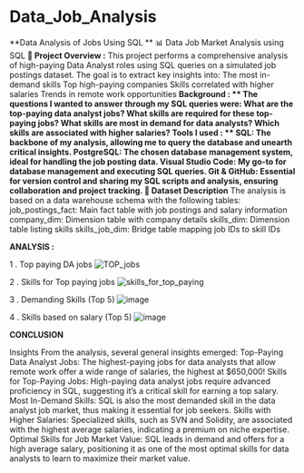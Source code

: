 # **Data_Job_Analysis**
**Data Analysis of Jobs Using SQL **
📊 Data Job Market Analysis using SQL
**📁 Project Overview :** 
This project performs a comprehensive analysis of high-paying Data Analyst roles using SQL queries on a simulated job postings dataset. The goal is to extract key insights into:
The most in-demand skills
Top high-paying companies
Skills correlated with higher salaries
Trends in remote work opportunities
**Background : **
The questions I wanted to answer through my SQL queries were:
What are the top-paying data analyst jobs?
What skills are required for these top-paying jobs?
What skills are most in demand  for data analysts?
Which skills are associated with higher salaries?
**Tools I used : **
SQL: The backbone of my analysis, allowing me to query the database and unearth critical insights.
PostgreSQL: The chosen database management system, ideal for handling the job posting data.
Visual Studio Code: My go-to for database management and executing SQL queries.
Git & GitHub: Essential for version control and sharing my SQL scripts and analysis, ensuring collaboration and project tracking.
📌** Dataset Description**
The analysis is based on a data warehouse schema with the following tables:
job_postings_fact: Main fact table with job postings and salary information
company_dim: Dimension table with company details
skills_dim: Dimension table listing skills
skills_job_dim: Bridge table mapping job IDs to skill IDs

**ANALYSIS :**

1 . Top paying DA jobs 
![TOP_jobs](https://github.com/user-attachments/assets/f91e990c-cfd5-4eb1-a90a-3a91e8564347)


2 . Skills for Top paying jobs 
![skills_for_top_paying](https://github.com/user-attachments/assets/2b24a841-1704-4cf1-8061-acfccc9a2a78)







3 . Demanding Skills (Top 5)
![image](https://github.com/user-attachments/assets/16ea6a4f-a600-4c86-81d1-54faf58c8a1a)






4 . Skills based on salary (Top 5)
![image](https://github.com/user-attachments/assets/a04093d2-d96f-44d2-9a81-fdd1c2a8216c)



**CONCLUSION**

Insights
From the analysis, several general insights emerged:
Top-Paying Data Analyst Jobs: The highest-paying jobs for data analysts that allow remote work offer a wide range of salaries, the highest at $650,000!
Skills for Top-Paying Jobs: High-paying data analyst jobs require advanced proficiency in SQL, suggesting it’s a critical skill for earning a top salary.
Most In-Demand Skills: SQL is also the most demanded skill in the data analyst job market, thus making it essential for job seekers.
Skills with Higher Salaries: Specialized skills, such as SVN and Solidity, are associated with the highest average salaries, indicating a premium on niche expertise.
Optimal Skills for Job Market Value: SQL leads in demand and offers for a high average salary, positioning it as one of the most optimal skills for data analysts to learn to maximize their market value.
